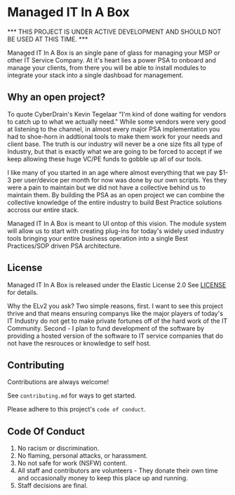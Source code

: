 
# Managed IT In A Box
*** THIS PROJECT IS UNDER ACTIVE DEVELOPMENT AND SHOULD NOT BE USED AT THIS TIME. ***

Managed IT In A Box is an single pane of glass for managing your MSP or other IT Service Company. At it's heart lies a power PSA to onboard and manage your clients, from there you will be able to install modules to integrate your stack into a single dashboad for management.



## Why an open project?
To quote CyberDrain's Kevin Tegelaar "I'm kind of done waiting for vendors to catch up to what we actually need." While some vendors were very good at listening to the channel, in almost every major PSA implementation you had to shoe-horn in addtional tools to make them work for your needs and client base. The truth is our industry will never be a one size fits all type of Industry, but that is exactly what we are going to be forced to accept if we keep allowing these huge VC/PE funds to gobble up all of our tools.

I like many of you started in an age where almost everything that we pay $1-3 per user/device per month for now was done by our own scripts. Yes they were a pain to maintain but we did not have a collective behind us to maintain them. By building the PSA as an open project we can combine the collective knowledge of the entire industry to build Best Practice solutions accross our entire stack.

Managed IT In A Box is meant to UI ontop of this vision. The module system will allow us to start with creating plug-ins for today's widely used industry tools bringing your entire business operation into a single Best Practices/SOP driven PSA architecture.


## License

Managed IT In A Box is released under the Elastic License 2.0 See [LICENSE](https://github.com/OpenMSPSoftware/Managed-IT-In-A-Box/blob/main/LICENSE) for details.

Why the ELv2 you ask? Two simple reasons, first. I want to see this project thrive and that means ensuring companys like the major players of today's IT Industry do not get to make private fortunes off of the hard work of the IT Community. Second  - I plan to fund development of the software by providing a hosted version of the software to IT service companies that do not have the resrouces or knowledge to self host.


## Contributing

Contributions are always welcome!

See `contributing.md` for ways to get started.

Please adhere to this project's `code of conduct`.


## Code Of Conduct

1. No racism or discrimination.
2. No flaming, personal attacks, or harassment.
3. No not safe for work (NSFW) content.
4. All staff and contributors are volunteers - They donate their own time and occasionally money to keep this place up and running.
5. Staff decisions are final.
